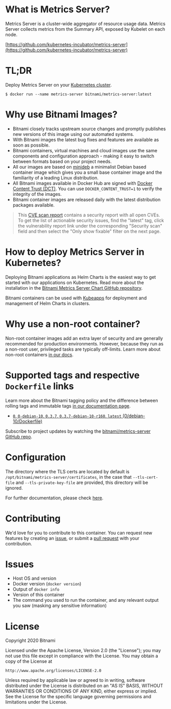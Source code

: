 # What is Metrics Server?

Metrics Server is a cluster-wide aggregator of resource usage data. Metrics Server collects metrics from the Summary API, exposed by Kubelet on each node.

[https://github.com/kubernetes-incubator/metrics-server](https://github.com/kubernetes-incubator/metrics-server)

# TL;DR

Deploy Metrics Server on your [Kubernetes cluster](https://github.com/kubernetes/heapster/tree/master/docs).

```console
$ docker run --name metrics-server bitnami/metrics-server:latest
```

# Why use Bitnami Images?

* Bitnami closely tracks upstream source changes and promptly publishes new versions of this image using our automated systems.
* With Bitnami images the latest bug fixes and features are available as soon as possible.
* Bitnami containers, virtual machines and cloud images use the same components and configuration approach - making it easy to switch between formats based on your project needs.
* All our images are based on [minideb](https://github.com/bitnami/minideb) a minimalist Debian based container image which gives you a small base container image and the familiarity of a leading Linux distribution.
* All Bitnami images available in Docker Hub are signed with [Docker Content Trust (DCT)](https://docs.docker.com/engine/security/trust/content_trust/). You can use `DOCKER_CONTENT_TRUST=1` to verify the integrity of the images.
* Bitnami container images are released daily with the latest distribution packages available.


> This [CVE scan report](https://quay.io/repository/bitnami/metrics-server?tab=tags) contains a security report with all open CVEs. To get the list of actionable security issues, find the "latest" tag, click the vulnerability report link under the corresponding "Security scan" field and then select the "Only show fixable" filter on the next page.

# How to deploy Metrics Server in Kubernetes?

Deploying Bitnami applications as Helm Charts is the easiest way to get started with our applications on Kubernetes. Read more about the installation in the [Bitnami Metrics Server Chart GitHub repository](https://github.com/bitnami/charts/tree/master/bitnami/metrics-server).

Bitnami containers can be used with [Kubeapps](https://kubeapps.com/) for deployment and management of Helm Charts in clusters.

# Why use a non-root container?

Non-root container images add an extra layer of security and are generally recommended for production environments. However, because they run as a non-root user, privileged tasks are typically off-limits. Learn more about non-root containers [in our docs](https://docs.bitnami.com/tutorials/work-with-non-root-containers/).

# Supported tags and respective `Dockerfile` links

Learn more about the Bitnami tagging policy and the difference between rolling tags and immutable tags [in our documentation page](https://docs.bitnami.com/tutorials/understand-rolling-tags-containers/).


* [`0`, `0-debian-10`, `0.3.7`, `0.3.7-debian-10-r160`, `latest` (0/debian-10/Dockerfile)](https://github.com/bitnami/bitnami-docker-metrics-server/blob/0.3.7-debian-10-r160/0/debian-10/Dockerfile)

Subscribe to project updates by watching the [bitnami/metrics-server GitHub repo](https://github.com/bitnami/bitnami-docker-metrics-server).

# Configuration

The directory where the TLS certs are located by default is `/opt/bitnami/metrics-server/certificates`, in the case that `--tls-cert-file` and `--tls-private-key-file` are provided, this directory will be ignored.

For further documentation, please check [here](https://github.com/kubernetes-incubator/metrics-server).

# Contributing

We'd love for you to contribute to this container. You can request new features by creating an [issue](https://github.com/bitnami/bitnami-docker-metrics-server/issues), or submit a [pull
request](https://github.com/bitnami/bitnami-docker-metrics-server/pulls) with your contribution.

# Issues

<!-- If you encountered a problem running this container, you can file an [issue](https://github.com/bitnami/bitnami-docker-metrics-server/issues/new). For us to provide better support, be sure to include the following information in your issue: -->

- Host OS and version
- Docker version (`docker version`)
- Output of `docker info`
- Version of this container
- The command you used to run the container, and any relevant output you saw (masking any sensitive information)

# License
Copyright 2020 Bitnami

Licensed under the Apache License, Version 2.0 (the "License");
you may not use this file except in compliance with the License.
You may obtain a copy of the License at

    http://www.apache.org/licenses/LICENSE-2.0

Unless required by applicable law or agreed to in writing, software
distributed under the License is distributed on an "AS IS" BASIS,
WITHOUT WARRANTIES OR CONDITIONS OF ANY KIND, either express or implied.
See the License for the specific language governing permissions and
limitations under the License.
